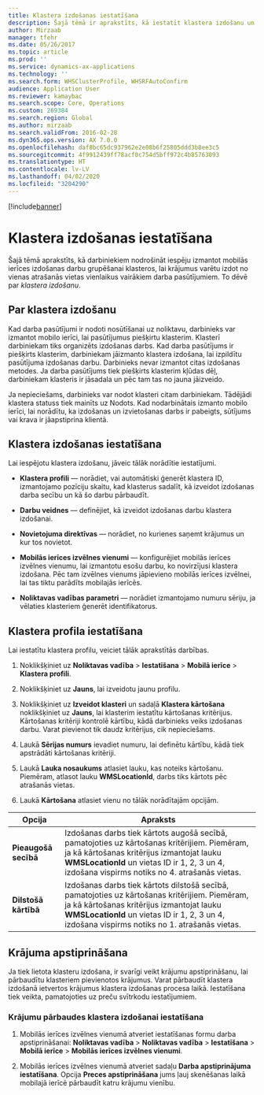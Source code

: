 ```yaml
---
title: Klastera izdošanas iestatīšana
description: Šajā tēmā ir aprakstīts, kā iestatīt klastera izdošanu un kā piemērot krājumu apstiprinājumu ar klastera izdošanu.
author: Mirzaab
manager: tfehr
ms.date: 05/26/2017
ms.topic: article
ms.prod: ''
ms.service: dynamics-ax-applications
ms.technology: ''
ms.search.form: WHSClusterProfile, WHSRFAutoConfirm
audience: Application User
ms.reviewer: kamaybac
ms.search.scope: Core, Operations
ms.custom: 269384
ms.search.region: Global
ms.author: mirzaab
ms.search.validFrom: 2016-02-28
ms.dyn365.ops.version: AX 7.0.0
ms.openlocfilehash: daf8bc65dc937962e2e08b6f25805ddd3b8ee3c5
ms.sourcegitcommit: 4f9912439ff78acf0c754d5bff972c4b85763093
ms.translationtype: HT
ms.contentlocale: lv-LV
ms.lasthandoff: 04/02/2020
ms.locfileid: "3204290"
---
```

[!include[banner](../includes/banner.md)]

# <a name="set-up-cluster-picking"></a>Klastera izdošanas iestatīšana

Šajā tēmā aprakstīts, kā darbiniekiem nodrošināt iespēju izmantot mobilās ierīces izdošanas darbu grupēšanai klasteros, lai krājumus varētu izdot no vienas atrašanās vietas vienlaikus vairākiem darba pasūtījumiem. To dēvē par *klastera izdošanu*.

## <a name="about-cluster-picking"></a>Par klastera izdošanu

Kad darba pasūtījumi ir nodoti nosūtīšanai uz noliktavu, darbinieks var izmantot mobilo ierīci, lai pasūtījumus piešķirtu klasterim. Klasterī darbiniekam tiks organizēts izdošanas darbs. Kad darba pasūtījums ir piešķirts klasterim, darbiniekam jāizmanto klastera izdošana, lai izpildītu pasūtījuma izdošanas darbu. Darbinieks nevar izmantot citas izdošanas metodes. Ja darba pasūtījums tiek piešķirts klasterim kļūdas dēļ, darbiniekam klasteris ir jāsadala un pēc tam tas no jauna jāizveido.

Ja nepieciešams, darbinieks var nodot klasteri citam darbiniekam. Tādējādi klastera statuss tiek mainīts uz Nodots. Kad nodarbinātais izmanto mobilo ierīci, lai norādītu, ka izdošanas un izvietošanas darbs ir pabeigts, sūtījums vai krava ir jāapstiprina klientā.

## <a name="set-up-cluster-picking"></a>Klastera izdošanas iestatīšana

Lai iespējotu klastera izdošanu, jāveic tālāk norādītie iestatījumi.

-   **Klastera profili** — norādiet, vai automātiski ģenerēt klastera ID, izmantojamo pozīciju skaitu, kad klasterus sadalīt, kā izveidot izdošanas darba secību un kā šo darbu pārbaudīt.

-   **Darbu veidnes** — definējiet, kā izveidot izdošanas darbu klastera izdošanai.

-   **Novietojuma direktīvas** — norādiet, no kurienes saņemt krājumus un kur tos novietot.

-   **Mobilās ierīces izvēlnes vienumi** — konfigurējiet mobilās ierīces izvēlnes vienumu, lai izmantotu esošu darbu, ko novirzījusi klastera izdošana. Pēc tam izvēlnes vienums jāpievieno mobilās ierīces izvēlnei, lai tas tiktu parādīts mobilajās ierīcēs.

-   **Noliktavas vadības parametri** — norādiet izmantojamo numuru sēriju, ja vēlaties klasteriem ģenerēt identifikatorus.

## <a name="set-up-a-cluster-profile"></a>Klastera profila iestatīšana

Lai iestatītu klastera profilu, veiciet tālāk aprakstītās darbības.

1.  Noklikšķiniet uz **Noliktavas vadība** \> **Iestatīšana** \> **Mobilā ierīce** \> **Klastera profili**.

2.  Noklikšķiniet uz **Jauns**, lai izveidotu jaunu profilu.

3.  Noklikšķiniet uz **Izveidot klasteri** un sadaļā **Klastera kārtošana** noklikšķiniet uz **Jauns**, lai klasterim iestatītu kārtošanas kritērijus. Kārtošanas kritēriji kontrolē kārtību, kādā darbinieks veiks izdošanas darbu. Varat pievienot tik daudz kritērijus, cik nepieciešams.

4.  Laukā **Sērijas numurs** ievadiet numuru, lai definētu kārtību, kādā tiek apstrādāti kārtošanas kritēriji.

5.  Laukā **Lauka nosaukums** atlasiet lauku, kas noteiks kārtošanu. Piemēram, atlasot lauku **WMSLocationId**, darbs tiks kārtots pēc atrašanās vietas.

6.  Laukā **Kārtošana** atlasiet vienu no tālāk norādītajām opcijām.

| **Opcija**     | **Apraksts**                                                                                                                                                                                                                    |
|----------------|------------------------------------------------------------------------------------------------------------------------------------------------------------------------------------------------------------------------------------|
| **Pieaugošā secībā**  | Izdošanas darbs tiek kārtots augošā secībā, pamatojoties uz kārtošanas kritērijiem. Piemēram, ja kā kārtošanas kritērijus izmantojat lauku **WMSLocationId** un vietas ID ir 1, 2, 3 un 4, izdošana vispirms notiks no 4. atrašanās vietas. |
| **Dilstošā kārtībā** | Izdošanas darbs tiek kārtots dilstošā secībā, pamatojoties uz kārtošanas kritērijiem. Piemēram, ja kā kārtošanas kritērijus izmantojat lauku **WMSLocationId** un vietas ID ir 1, 2, 3 un 4, izdošana vispirms notiks no 1. atrašanās vietas. |

## <a name="item-confirmation"></a>Krājuma apstiprināšana

Ja tiek lietota klasteru izdošana, ir svarīgi veikt krājumu apstiprināšanu, lai pārbaudītu klasteriem pievienotos krājumus. Varat pārbaudīt klastera izdošanā ietvertos krājumus klastera izdošanas procesa laikā. Iestatīšana tiek veikta, pamatojoties uz preču svītrkodu iestatījumiem.

### <a name="set-up-item-verification-with-cluster-picking"></a>Krājumu pārbaudes klastera izdošanai iestatīšana

1.  Mobilās ierīces izvēlnes vienumā atveriet iestatīšanas formu darba apstiprināšanai: **Noliktavas vadība** \> **Noliktavas vadība** \> **Iestatīšana** \> **Mobilā ierīce** \> **Mobilās ierīces izvēlnes vienumi**.

2.  Mobilās ierīces izvēlnes vienumā atveriet sadaļu **Darba apstiprinājuma iestatīšana**. Opcija **Preces apstiprināšana** jums ļauj skenēšanas laikā mobilajā ierīcē pārbaudīt katru krājumu vienību.
